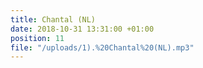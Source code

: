 ```yaml
---
title: Chantal (NL)
date: 2018-10-31 13:31:00 +01:00
position: 11
file: "/uploads/1).%20Chantal%20(NL).mp3"
---
```


